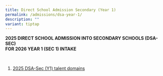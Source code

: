 ```yaml
---
title: Direct School Admission Secondary (Year 1)
permalink: /admissions/dsa-year-1/
description: ""
variant: tiptap
---
```

<p><strong>2025 DIRECT SCHOOL ADMISSION INTO SECONDARY SCHOOLS (DSA-SEC)</strong>
<br><strong>FOR 2026 YEAR 1 (SEC 1) INTAKE</strong>
</p>
<p>
<br>
</p>
<ol data-tight="true" class="tight">
<li>
<p><a href="/files/Admissions/2025/2025_DSA_Sec__Y1__talent_domains.pdf" rel="noopener noreferrer nofollow" target="_blank">2025 DSA-Sec (Y1) talent domains</a>
</p>
</li>
</ol>
<p></p>